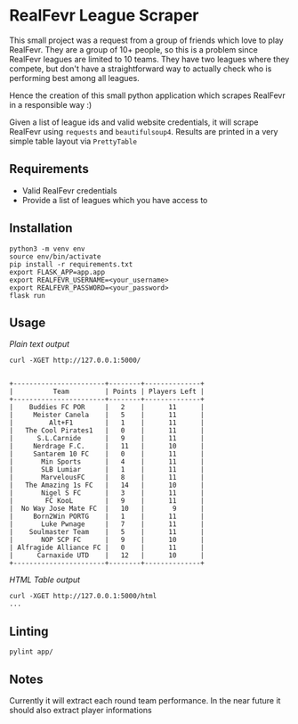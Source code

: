 # RealFevr League Scraper

This small project was a request from a group of friends which love to play RealFevr. They are a group of 10+ people, so this is a problem since RealFevr leagues are limited to 10 teams. They have two leagues where they compete, but don't have a straightforward way to actually check who is performing best among all leagues.

Hence the creation of this small python application which scrapes RealFevr in a responsible way :)

Given a list of league ids and valid website credentials, it will scrape RealFevr using `requests` and `beautifulsoup4`. Results are printed in a very simple table layout via `PrettyTable`

## Requirements
- Valid RealFevr credentials
- Provide a list of leagues which you have access to
  
## Installation
```
python3 -m venv env
source env/bin/activate
pip install -r requirements.txt
export FLASK_APP=app.app
export REALFEVR_USERNAME=<your_username>
export REALFEVR_PASSWORD=<your_password>
flask run
```

## Usage
*Plain text output*
```
curl -XGET http://127.0.0.1:5000/


+-----------------------+--------+--------------+
|          Team         | Points | Players Left |
+-----------------------+--------+--------------+
|    Buddies FC POR     |   2    |      11      |
|     Meister Canela    |   5    |      11      |
|         Alt+F1        |   1    |      11      |
|   The Cool Pirates1   |   0    |      11      |
|      S.L.Carnide      |   9    |      11      |
|     Nerdrage F.C.     |   11   |      10      |
|     Santarem 10 FC    |   0    |      11      |
|       Min Sports      |   4    |      11      |
|       SLB Lumiar      |   1    |      11      |
|       MarvelousFC     |   8    |      11      |
|   The Amazing 1s FC   |   14   |      10      |
|       Nigel S FC      |   3    |      11      |
|        FC KooL        |   9    |      11      |
|  No Way Jose Mate FC  |   10   |       9      |
|     Born2Win PORTG    |   1    |      11      |
|       Luke Pwnage     |   7    |      11      |
|    Soulmaster Team    |   5    |      11      |
|       NOP SCP FC      |   9    |      10      |
| Alfragide Alliance FC |   0    |      11      |
|      Carnaxide UTD    |   12   |      10      |
+-----------------------+--------+--------------+
```

*HTML Table output*
```
curl -XGET http://127.0.0.1:5000/html
...
```

## Linting
```
pylint app/
``` 

## Notes
Currently it will extract each round team performance. In the near future it should also extract player informations
